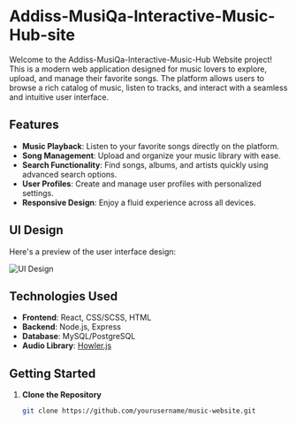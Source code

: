 # Addiss-MusiQa-Interactive-Music-Hub-site


Welcome to the Addiss-MusiQa-Interactive-Music-Hub Website project! This is a modern web application designed for music lovers to explore, upload, and manage their favorite songs. The platform allows users to browse a rich catalog of music, listen to tracks, and interact with a seamless and intuitive user interface.

## Features

- **Music Playback**: Listen to your favorite songs directly on the platform.
- **Song Management**: Upload and organize your music library with ease.
- **Search Functionality**: Find songs, albums, and artists quickly using advanced search options.
- **User Profiles**: Create and manage user profiles with personalized settings.
- **Responsive Design**: Enjoy a fluid experience across all devices.

## UI Design

Here's a preview of the user interface design:

![UI Design](path_to_your_ui_design_image.png)

## Technologies Used

- **Frontend**: React, CSS/SCSS, HTML
- **Backend**: Node.js, Express
- **Database**: MySQL/PostgreSQL
- **Audio Library**: [Howler.js](https://howlerjs.com/)

## Getting Started

1. **Clone the Repository**

   ```bash
   git clone https://github.com/yourusername/music-website.git
